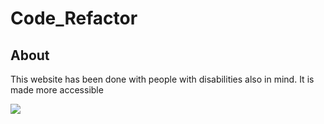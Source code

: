 # Code_Refactor

## **About**

This website has been done with people with disabilities also in mind. It is made more accessible 


![](image)